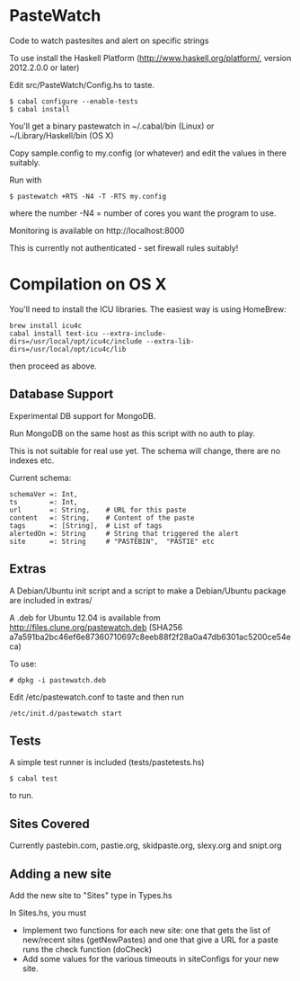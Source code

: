 PasteWatch
==========


Code to watch pastesites and alert on specific strings

To use install the Haskell Platform (http://www.haskell.org/platform/, version 2012.2.0.0 or later)

Edit src/PasteWatch/Config.hs to taste.
```
$ cabal configure --enable-tests
$ cabal install
```
You'll get a binary pastewatch in ~/.cabal/bin (Linux) or ~/Library/Haskell/bin (OS X)

Copy sample.config to my.config (or whatever) and edit the values in there suitably.

Run with
```
$ pastewatch +RTS -N4 -T -RTS my.config
```
where the number -N4 = number of cores you want the program to use.

Monitoring is available on http://localhost:8000

This is currently not authenticated - set firewall rules suitably!


Compilation on OS X
===================

You'll need to install the ICU libraries. The easiest way is using HomeBrew:
```
brew install icu4c
cabal install text-icu --extra-include-dirs=/usr/local/opt/icu4c/include --extra-lib-dirs=/usr/local/opt/icu4c/lib
```

then proceed as above.

Database Support
----------------

Experimental DB support for MongoDB.

Run MongoDB on the same host as this script with no auth to play.

This is not suitable for real use yet. The schema will change, there are no indexes etc.

Current schema:
```
schemaVer =: Int,
ts        =: Int,
url       =: String,    # URL for this paste
content   =: String,    # Content of the paste
tags      =: [String],  # List of tags
alertedOn =: String     # String that triggered the alert
site      =: String     # "PASTEBIN",  "PASTIE" etc
```


Extras
------

A Debian/Ubuntu init script and a script to make a Debian/Ubuntu package are included in extras/

A .deb for Ubuntu 12.04 is available from http://files.clune.org/pastewatch.deb (SHA256 a7a591ba2bc46ef6e87360710697c8eeb88f2f28a0a47db6301ac5200ce54eca)

To use:
```
# dpkg -i pastewatch.deb
```
Edit /etc/pastewatch.conf to taste and then run
```
/etc/init.d/pastewatch start
```

Tests
-----

A simple test runner is included (tests/pastetests.hs)
```
$ cabal test
```
to run.

Sites Covered
-------------

Currently pastebin.com, pastie.org, skidpaste.org, slexy.org and snipt.org

Adding a new site
-----------------

Add the new site to "Sites" type in Types.hs

In Sites.hs, you must

* Implement two functions for each new site: one that gets the list of new/recent sites (getNewPastes) and one that give a URL for a paste runs the check function (doCheck)
* Add some values for the various timeouts in siteConfigs for your new site.



